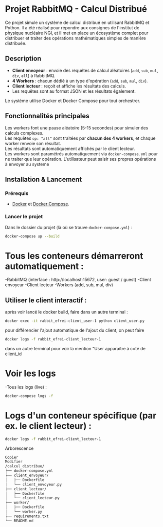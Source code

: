 # Projet RabbitMQ - Calcul Distribué

Ce projet simule un système de calcul distribué en utilisant RabbitMQ et Python. Il a été réalisé pour répondre aux consignes de l'institut de physique nucléaire NGI, et il met en place un écosystème complet pour distribuer et traiter des opérations mathématiques simples de manière distribuée.


##  Description

- **Client envoyeur** : envoie des requêtes de calcul aléatoires (`add`, `sub`, `mul`, `div`, `all`) à RabbitMQ.
- **4 Workers** : chacun dédié à un type d'opération (`add`, `sub`, `mul`, `div`).
- **Client lecteur** : reçoit et affiche les résultats des calculs.
- Les requêtes sont au format JSON et les résultats également.

Le système utilise Docker et Docker Compose pour tout orchestrer.


## Fonctionnalités principales

 Les workers font une pause aléatoire (5-15 secondes) pour simuler des calculs complexes.  
 Les requêtes `op: "all"` sont traitées par **chacun des 4 workers**, et chaque worker renvoie son résultat.  
 Les résultats sont automatiquement affichés par le client lecteur.  
 Les workers sont paramétrés automatiquement via `docker-compose.yml` pour ne traiter que leur opération.
 L'utilisateur peut saisir ses propres  opérations à envoyer au systeme


## Installation & Lancement

### Prérequis
- [Docker](https://www.docker.com/) et [Docker Compose](https://docs.docker.com/compose/).

### Lancer le projet
Dans le dossier du projet (là où se trouve `docker-compose.yml`) :

```bash
docker-compose up --build

```


# Tous les conteneurs démarreront automatiquement :

-RabbitMQ (interface : http://localhost:15672, user: guest / guest)
-Client envoyeur
-Client lecteur
-Workers (add, sub, mul, div)

## Utiliser le client interactif :
après voir lancé le docker build, faire dans un autre terminal :
```bash
docker exec -it rabbit_efrei-client_user-1 python client_user.py
```

pour différencier l'ajout automatique de l'ajout du client, on peut faire
 ```bash 
docker logs -f rabbit_efrei-client_lecteur-1
```
dans un autre terminal pour voir la mention "User apparaitre à coté de client_id


# Voir les logs
-Tous les logs (live) :
```bash
docker-compose logs -f
```

# Logs d'un conteneur spécifique (par ex. le client lecteur) :

```bash
docker logs -f rabbit_efrei-client_lecteur-1
```
 Arborescence
```bash
Copier
Modifier
/calcul_distribue/
├── docker-compose.yml
├── client_envoyeur/
│   ├── Dockerfile
│   └── client_envoyeur.py
├── client_lecteur/
│   ├── Dockerfile
│   └── client_lecteur.py
├── worker/
│   ├── Dockerfile
│   └── worker.py
├── requirements.txt
└── README.md
```
